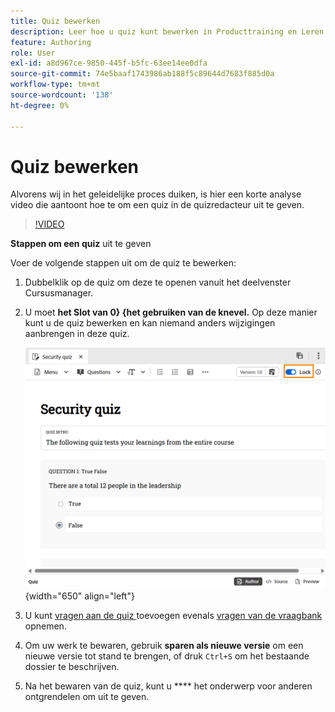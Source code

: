 ```yaml
---
title: Quiz bewerken
description: Leer hoe u quiz kunt bewerken in Producttraining en Leren
feature: Authoring
role: User
exl-id: a8d967ce-9850-445f-b5fc-63ee14ee0dfa
source-git-commit: 74e5baaf1743986ab188f5c89644d7683f885d0a
workflow-type: tm+mt
source-wordcount: '138'
ht-degree: 0%

---
```


# Quiz bewerken

Alvorens wij in het geleidelijke proces duiken, is hier een korte analyse video die aantoont hoe te om een quiz in de quizredacteur uit te geven.

>[!VIDEO](https://video.tv.adobe.com/v/3475209/aem-guides-learning-content)

**Stappen om een quiz** uit te geven

Voer de volgende stappen uit om de quiz te bewerken:

1. Dubbelklik op de quiz om deze te openen vanuit het deelvenster Cursusmanager.
1. U moet **het Slot van 0} {het gebruiken van de knevel.** Op deze manier kunt u de quiz bewerken en kan niemand anders wijzigingen aanbrengen in deze quiz.

   ![](assets/quiz-lock.png){width="650" align="left"}

1. U kunt [ vragen aan de quiz ](./quiz-insert-questions.md) toevoegen evenals [ vragen van de vraagbank ](./insert-questions.md) opnemen.
1. Om uw werk te bewaren, gebruik **sparen als nieuwe versie** om een nieuwe versie tot stand te brengen, of druk `Ctrl+S` om het bestaande dossier te beschrijven.
1. Na het bewaren van de quiz, kunt u **** het onderwerp voor anderen ontgrendelen om uit te geven.
